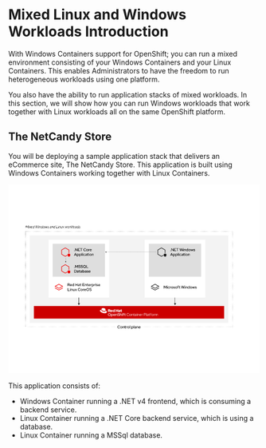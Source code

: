 # Mixed Linux and Windows Workloads Introduction

With Windows Containers support for OpenShift; you can run a mixed environment consisting of your Windows Containers and your Linux Containers. This enables Administrators to have the freedom to run heterogeneous workloads using one platform.

You also have the ability to run application stacks of mixed workloads. In this section, we will show how you can run Windows workloads that work together with Linux workloads all on the same OpenShift platform.

## The NetCandy Store

You will be deploying a sample application stack that delivers an eCommerce site, The NetCandy Store. This application is built using Windows Containers working together with Linux Containers.

![mixed-linux-windows](images/mixed-windows-and-linux-workloads.png)

This application consists of:

* Windows Container running a .NET v4 frontend, which is consuming a backend service.
* Linux Container running a .NET Core backend service, which is using a database.
* Linux Container running a MSSql database.
